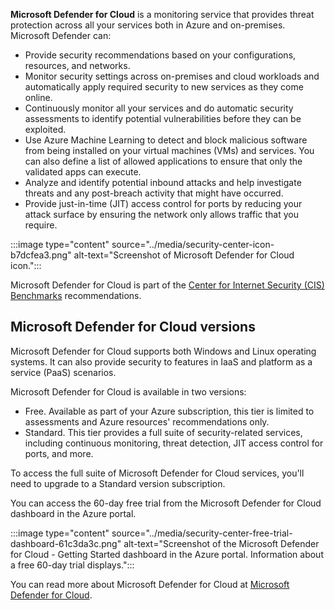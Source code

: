 **Microsoft Defender for Cloud** is a monitoring service that provides threat protection across all your services both in Azure and on-premises. Microsoft Defender can:

 -  Provide security recommendations based on your configurations, resources, and networks.
 -  Monitor security settings across on-premises and cloud workloads and automatically apply required security to new services as they come online.
 -  Continuously monitor all your services and do automatic security assessments to identify potential vulnerabilities before they can be exploited.
 -  Use Azure Machine Learning to detect and block malicious software from being installed on your virtual machines (VMs) and services. You can also define a list of allowed applications to ensure that only the validated apps can execute.
 -  Analyze and identify potential inbound attacks and help investigate threats and any post-breach activity that might have occurred.
 -  Provide just-in-time (JIT) access control for ports by reducing your attack surface by ensuring the network only allows traffic that you require.

:::image type="content" source="../media/security-center-icon-b7dcfea3.png" alt-text="Screenshot of Microsoft Defender for Cloud icon.":::


Microsoft Defender for Cloud is part of the [Center for Internet Security (CIS) Benchmarks](https://www.cisecurity.org/cis-benchmarks/) recommendations.

## Microsoft Defender for Cloud versions

Microsoft Defender for Cloud supports both Windows and Linux operating systems. It can also provide security to features in IaaS and platform as a service (PaaS) scenarios.

Microsoft Defender for Cloud is available in two versions:

 -  Free. Available as part of your Azure subscription, this tier is limited to assessments and Azure resources' recommendations only.
 -  Standard. This tier provides a full suite of security-related services, including continuous monitoring, threat detection, JIT access control for ports, and more.

To access the full suite of Microsoft Defender for Cloud services, you'll need to upgrade to a Standard version subscription.

You can access the 60-day free trial from the Microsoft Defender for Cloud dashboard in the Azure portal.

:::image type="content" source="../media/security-center-free-trial-dashboard-61c3da3c.png" alt-text="Screenshot of the Microsoft Defender for Cloud - Getting Started dashboard in the Azure portal. Information about a free 60-day trial displays.":::


You can read more about Microsoft Defender for Cloud at [Microsoft Defender for Cloud](https://azure.microsoft.com/services/defender-for-cloud).
